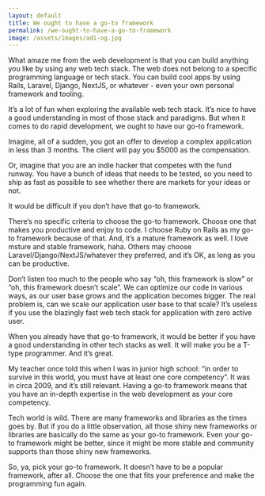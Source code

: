 ```yaml
---
layout: default
title: We ought to have a go-to framework
permalink: /we-ought-to-have-a-go-to-framework
image: /assets/images/adi-og.jpg
---
```


What amaze me from the web development is that you can build anything you like by using any web tech stack. The web does not belong to a specific programming language or tech stack. You can build cool apps by using Rails, Laravel, Django, NextJS, or whatever - even your own personal framework and tooling.

It’s a lot of fun when exploring the available web tech stack. It’s nice to have a good understanding in most of those stack and paradigms. But when it comes to do rapid development, we ought to have our go-to framework.

Imagine, all of a sudden, you got an offer to develop a complex application in less than 3 months. The client will pay you $5000 as the compensation.

Or, imagine that you are an indie hacker that competes with the fund runway. You have a bunch of ideas that needs to be tested, so you need to ship as fast as possible to see whether there are markets for your ideas or not.

It would be difficult if you don’t have that go-to framework.

There’s no specific criteria to choose the go-to framework. Choose one that makes you productive and enjoy to code. I choose Ruby on Rails as my go-to framework because of that. And, it’s a mature framework as well. I love msture and stable framework, haha. Others may choose Laravel/Django/NextJS/whatever they preferred, and it’s OK, as long as you can be productive.

Don’t listen too much to the people who say “oh, this framework is slow” or “oh, this framework doesn’t scale”. We can optimize our code in various ways, as our user base grows and the application becomes bigger. The real problem is, can we scale our application user base to that scale? It’s useless if you use the blazingly fast web tech stack for application with zero active user.

When you already have that go-to framework, it would be better if you have a good understanding in other tech stacks as well. It will make you be a T-type programmer. And it’s great.

My teacher once told this when I was in junior high school: “in order to survive in this world, you must have at least one core competency”. It was in circa 2009, and it’s still relevant. Having a go-to framework means that you have an in-depth expertise in the web development as your core competency.

Tech world is wild. There are many frameworks and libraries as the times goes by. But if you do a little observation, all those shiny new frameworks or libraries are basically do the same as your go-to framework. Even your go-to framework might be better, since it might be more stable and community supports than those shiny new frameworks.

So, ya, pick your go-to framework. It doesn’t have to be a popular framework, after all. Choose the one that fits your preference and make the programming fun again.

